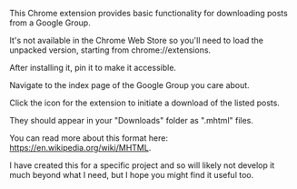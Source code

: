 This Chrome extension provides basic functionality for downloading posts from a Google Group.

It's not available in the Chrome Web Store so you'll need to load the unpacked version, starting
from chrome://extensions.

After installing it, pin it to make it accessible.

Navigate to the index page of the Google Group you care about.

Click the icon for the extension to initiate a download of the listed posts.

They should appear in your "Downloads" folder as ".mhtml" files.

You can read more about this format here: https://en.wikipedia.org/wiki/MHTML.

I have created this for a specific project and so will likely not develop it much beyond what I need,
but I hope you might find it useful too.
